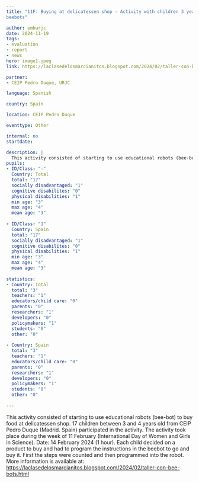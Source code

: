 ```yaml
---
title: "11F: Buying at delicatessen shop - Activity with children 3 years old and
beebots"

author: emburjc
date: 2024-11-19
tags: 
- evaluation
- report
- news
hero: image1.jpeg
link: https://laclasedelosmarcianitos.blogspot.com/2024/02/taller-con-bee-bots.html

partner: 
- CEIP Pedro Duque, URJC

language: Spanish

country: Spain

location: CEIP Pedro Duque

eventtype: Other

internal: no
startdate: 

description: |
  This activity consisted of starting to use educational robots (bee-bot) to buy food at delicatessen shop.
pupils: 
- ID/Class: "-"
  Country: Total
  total: "17"
  socially disadvantaged: "1"
  cognitive disabilites: "0"
  physical disabilities: "1"
  min age: "3"
  max age: "4"
  mean age: "3"
  
- ID/Class: "1"
  Country: Spain
  total: "17"
  socially disadvantaged: "1"
  cognitive disabilites: "0"
  physical disabilities: "1"
  min age: "3"
  max age: "4"
  mean age: "3"
  
statistics: 
- Country: Total
  total: "3"
  teachers: "1"
  educators/child care: "0"
  parents: "0"
  researchers: "1"
  developers: "0"
  policymakers: "1"
  students: "0"
  other: "0"
  
- Country: Spain
  total: "3"
  teachers: "1"
  educators/child care: "0"
  parents: "0"
  researchers: "1"
  developers: "0"
  policymakers: "1"
  students: "0"
  other: "0"
  
---
```


This activity consisted of starting to use educational robots (bee-bot) to buy food at delicatessen shop. 17 children between 3 and 4 years old from CEIP Pedro Duque (Madrid. Spain) participated in the activity. The activity took place during the week of 11 February (International Day of Women and Girls in Science). Date: 14 February 2024 (1 hour).
Each child decided on a product to buy and had to program the instructions in the beebot to go and buy it. First the steps were counted and then programmed into the robot.
More information is available at: https://laclasedelosmarcianitos.blogspot.com/2024/02/taller-con-bee-bots.html
